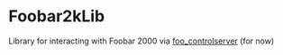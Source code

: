 Foobar2kLib
===========

Library for interacting with Foobar 2000 via [foo_controlserver][] (for now)

[foo_controlserver]: http://www.hydrogenaudio.org/forums/index.php?showtopic=38114
